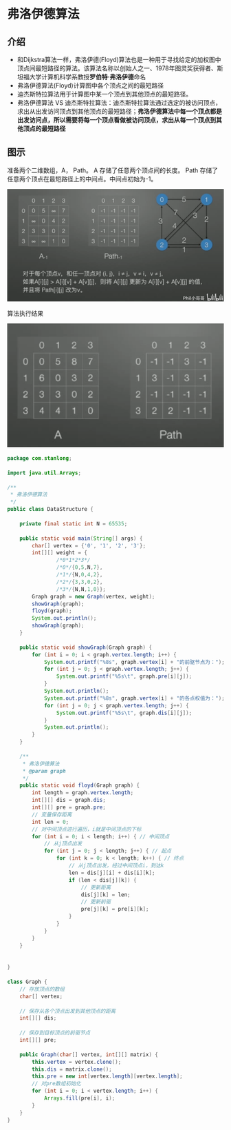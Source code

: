# 弗洛伊德算法

## 介绍

- 和Dijkstra算法一样，弗洛伊德(Floyd)算法也是一种用于寻找给定的加权图中顶点间最短路径的算法。该算法名称以创始人之一、1978年图灵奖获得者、斯坦福大学计算机科学系教授**罗伯特·弗洛伊德**命名
- 弗洛伊德算法(Floyd)计算图中各个顶点之间的最短路径
- 迪杰斯特拉算法用于计算图中某一个顶点到其他顶点的最短路径。
- 弗洛伊德算法 VS 迪杰斯特拉算法：迪杰斯特拉算法通过选定的被访问顶点，求出从出发访问顶点到其他顶点的最短路径；**弗洛伊德算法中每一个顶点都是出发访问点，所以需要将每一个顶点看做被访问顶点，求出从每一个顶点到其他顶点的最短路径**

## 图示

准备两个二维数组，A， Path。 A 存储了任意两个顶点间的长度。 Path 存储了任意两个顶点在最短路径上的中间点。中间点初始为-1。

![](.././doc/71.png)

算法执行结果

![](.././doc/72.png)

```java
package com.stanlong;

import java.util.Arrays;

/**
 * 弗洛伊德算法
 */
public class DataStructure {

    private final static int N = 65535;

    public static void main(String[] args) {
        char[] vertex = {'0', '1', '2', '3'};
        int[][] weight = {
                /*0*1*2*3*/
                /*0*/{0,5,N,7},
                /*1*/{N,0,4,2},
                /*2*/{3,3,0,2},
                /*3*/{N,N,1,0}};
        Graph graph = new Graph(vertex, weight);
        showGraph(graph);
        floyd(graph);
        System.out.println();
        showGraph(graph);
    }

    public static void showGraph(Graph graph) {
        for (int i = 0; i < graph.vertex.length; i++) {
            System.out.printf("%8s", graph.vertex[i] + "的前驱节点为：");
            for (int j = 0; j < graph.vertex.length; j++) {
                System.out.printf("%5s\t", graph.pre[i][j]);
            }
            System.out.println();
            System.out.printf("%8s", graph.vertex[i] + "的各点权值为：");
            for (int j = 0; j < graph.vertex.length; j++) {
                System.out.printf("%5s\t", graph.dis[i][j]);
            }
            System.out.println();
        }
    }

    /**
     * 弗洛伊德算法
     * @param graph
     */
    public static void floyd(Graph graph) {
        int length = graph.vertex.length;
        int[][] dis = graph.dis;
        int[][] pre = graph.pre;
        // 变量保存距离
        int len = 0;
        // 对中间顶点进行遍历，i就是中间顶点的下标
        for (int i = 0; i < length; i++) { // 中间顶点
            // 从j顶点出发
            for (int j = 0; j < length; j++) { // 起点
                for (int k = 0; k < length; k++) { // 终点
                    // 从j顶点出发，经过中间顶点i，到达k
                    len = dis[j][i] + dis[i][k];
                    if (len < dis[j][k]) {
                        // 更新距离
                        dis[j][k] = len;
                        // 更新前驱
                        pre[j][k] = pre[i][k];
                    }
                }
            }
        }
    }


}

class Graph {
    // 存放顶点的数组
    char[] vertex;

    // 保存从各个顶点出发到其他顶点的距离
    int[][] dis;

    // 保存到目标顶点的前驱节点
    int[][] pre;

    public Graph(char[] vertex, int[][] matrix) {
        this.vertex = vertex.clone();
        this.dis = matrix.clone();
        this.pre = new int[vertex.length][vertex.length];
        // 对pre数组初始化
        for (int i = 0; i < vertex.length; i++) {
            Arrays.fill(pre[i], i);
        }
    }
}
```

